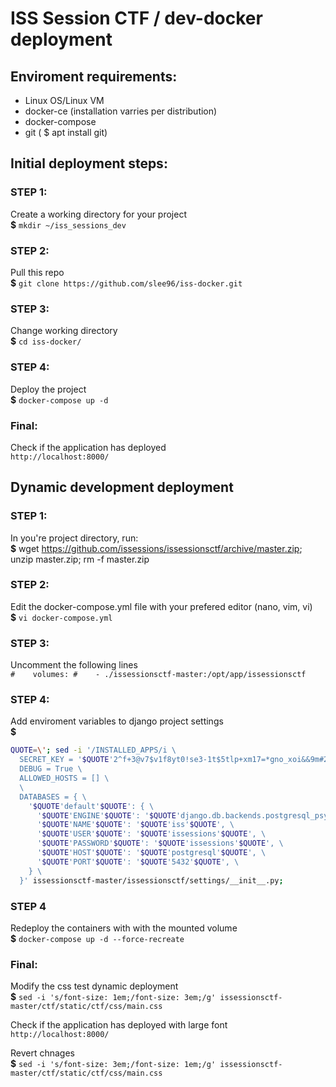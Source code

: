 # ISS Session CTF / dev-docker deployment

## Enviroment requirements:
  - Linux OS/Linux VM
  - docker-ce (installation varries per distribution)
  - docker-compose  
  - git ( $ apt install git) 

## Initial deployment steps:
  ### STEP 1: 
  Create a working directory for your project \
    **$** `mkdir ~/iss_sessions_dev`

  ### STEP 2:
  Pull this repo \
    **$** `git clone https://github.com/slee96/iss-docker.git`

  ### STEP 3:
  Change working directory \
  **$** `cd iss-docker/`

  ### STEP 4:
  Deploy the project \
  **$** `docker-compose up -d`

  ### Final:
  Check if the application has deployed \
  `http://localhost:8000/` 

## Dynamic development deployment
  ### STEP 1:
  In you're project directory, run: \
  **$** wget https://github.com/issessions/issessionsctf/archive/master.zip; unzip master.zip; rm -f master.zip 

  ### STEP 2:
  Edit the docker-compose.yml file with your prefered editor (nano, vim, vi) \
  **$** `vi docker-compose.yml`

  ### STEP 3:
  Uncomment the following lines \
    `#    volumes:
    #    - ./issessionsctf-master:/opt/app/issessionsctf`

  ### STEP 4:
  Add enviroment variables to django project settings \
  **$** 
  ```bash
  QUOTE=\'; sed -i '/INSTALLED_APPS/i \
    SECRET_KEY = '$QUOTE'2^f+3@v7$v1f8yt0!se3-1t$5tlp+xm17=*gno_xoi&&9m#2a&'$QUOTE' \
    DEBUG = True \
    ALLOWED_HOSTS = [] \
    \
    DATABASES = { \
      '$QUOTE'default'$QUOTE': { \
        '$QUOTE'ENGINE'$QUOTE': '$QUOTE'django.db.backends.postgresql_psycopg2'$QUOTE', \
        '$QUOTE'NAME'$QUOTE': '$QUOTE'iss'$QUOTE', \
        '$QUOTE'USER'$QUOTE': '$QUOTE'issessions'$QUOTE', \
        '$QUOTE'PASSWORD'$QUOTE': '$QUOTE'issessions'$QUOTE', \
        '$QUOTE'HOST'$QUOTE': '$QUOTE'postgresql'$QUOTE', \
        '$QUOTE'PORT'$QUOTE': '$QUOTE'5432'$QUOTE', \
      } \
    }' issessionsctf-master/issessionsctf/settings/__init__.py;
  ```

  ### STEP 4
  Redeploy the containers with with the mounted volume \
  **$** `docker-compose up -d --force-recreate`

  ### Final:
  Modify the css test dynamic deployment  \
  **$** `sed -i 's/font-size: 1em;/font-size: 3em;/g' issessionsctf-master/ctf/static/ctf/css/main.css`

  Check if the application has deployed with large font \
  `http://localhost:8000/`

  Revert chnages \
  **$** `sed -i 's/font-size: 3em;/font-size: 1em;/g' issessionsctf-master/ctf/static/ctf/css/main.css`
